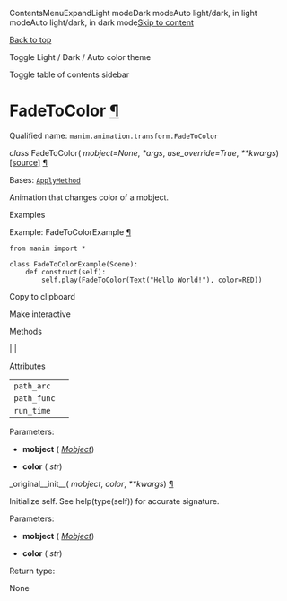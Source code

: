 ContentsMenuExpandLight modeDark modeAuto light/dark, in light modeAuto light/dark, in dark mode[Skip to content](https://docs.manim.community/en/stable/reference/manim.animation.transform.FadeToColor.html#furo-main-content)

[Back to top](https://docs.manim.community/en/stable/reference/manim.animation.transform.FadeToColor.html#)

Toggle Light / Dark / Auto color theme

Toggle table of contents sidebar

# FadeToColor [¶](https://docs.manim.community/en/stable/reference/manim.animation.transform.FadeToColor.html\#fadetocolor "Link to this heading")

Qualified name: `manim.animation.transform.FadeToColor`

_class_ FadeToColor( _mobject=None_, _\*args_, _use\_override=True_, _\*\*kwargs_) [\[source\]](https://docs.manim.community/en/stable/_modules/manim/animation/transform.html#FadeToColor) [¶](https://docs.manim.community/en/stable/reference/manim.animation.transform.FadeToColor.html#manim.animation.transform.FadeToColor "Link to this definition")

Bases: [`ApplyMethod`](https://docs.manim.community/en/stable/reference/manim.animation.transform.ApplyMethod.html#manim.animation.transform.ApplyMethod "manim.animation.transform.ApplyMethod")

Animation that changes color of a mobject.

Examples

Example: FadeToColorExample [¶](https://docs.manim.community/en/stable/reference/manim.animation.transform.FadeToColor.html#fadetocolorexample)

```
from manim import *

class FadeToColorExample(Scene):
    def construct(self):
        self.play(FadeToColor(Text("Hello World!"), color=RED))

```

Copy to clipboard

Make interactive

Methods

|
|

Attributes

|     |     |
| --- | --- |
| `path_arc` |  |
| `path_func` |  |
| `run_time` |  |

Parameters:

- **mobject** ( [_Mobject_](https://docs.manim.community/en/stable/reference/manim.mobject.mobject.Mobject.html#manim.mobject.mobject.Mobject "manim.mobject.mobject.Mobject"))

- **color** ( _str_)


\_original\_\_init\_\_( _mobject_, _color_, _\*\*kwargs_) [¶](https://docs.manim.community/en/stable/reference/manim.animation.transform.FadeToColor.html#manim.animation.transform.FadeToColor._original__init__ "Link to this definition")

Initialize self. See help(type(self)) for accurate signature.

Parameters:

- **mobject** ( [_Mobject_](https://docs.manim.community/en/stable/reference/manim.mobject.mobject.Mobject.html#manim.mobject.mobject.Mobject "manim.mobject.mobject.Mobject"))

- **color** ( _str_)


Return type:

None